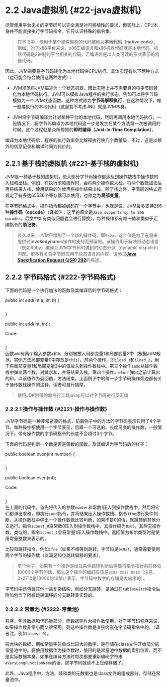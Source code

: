# 2.2 Java虚拟机 {#22-java虚拟机}

尽管使用平台无关的字节码可以完全满足对可移植性的要求，但实际上，CPU本身并不能直接执行字节码指令，它只认识特殊的指令集。

> 在本书中，专用于某个硬件架构的代码被称为**本地代码（native code）**。例如，对于x86平台来说，x86汇编语言和x86机器代码就是本地代码。机器代码是2进制的平台相关的代码，汇编语言是以人类可读的形式表示的机器代码。

因此，JVM需要将字节码转化为本地代码供CPU执行。具体实现有以下两种方式（也可能会综合使用这两种方式）：

* JVM规范将JVM描述为一个状态机器，因此实际上并不需要真的将字节码转化为本地代码执行。JVM可以模拟Java程序的执行状态，例如可以将字节码模拟为一个JVM状态函数。这种方式称为**字节码解释执行**，在这种情况下，唯一直接执行的本地代码（这里暂不考虑JNI）就是JVM本身。

* JVM将字节码编译为针对某种平台的本地代码，然后再调用本地代码执行。一般情况下，将字节码编译为本地代码这一步是发生在某个方法第一次被调用的时候。这个过程就是众所周知的**即时编译（Just-In-Time Compilation）**。

编译为本地代码后，程序的执行效率会比解释执行快几个数量级，不过，这是以额外的信息记录和编译时间为代价的。



## 2.2.1 基于栈的虚拟机 {#221-基于栈的虚拟机}

JVM是一种基于栈的虚拟机，绝大部分字节码操作都涉及到操作数栈中操作数的入栈和出栈。例如，在执行求和操作时，会将两个操作数入栈，将两个数做加法后再将结果入栈，使用结果的时候再将操作结果出栈。除了栈之外，字节码的格式还规定了有多达65536个寄存器可以使用，也称之为**局部变量**。

在字节码格式中，操作指令都被编码在一个字节中，也就是说，JVM最多支持256种**操作码（opcode）**（译者注：这里的原文是`Java supports up to 256 opcodes`，后文中如有类似问题也会进行替换），每种操作都有唯一值和类似于汇编指令的**助记符**。

> 长久以来，JVM只增加了一个新的操作码，即`0xba`，这个值是为了在将来提供对**invokedynamic**操作的支持而预留的。该操作用于解决将动态语言（例如Ruby）编译为JVM字节码时遇到的动态分派（dynamic dispatch）问题。更多有关将字节码应用于动态语言的内容，请参见[**Java Specification Request \(JSR\) 292**](http://jcp.org/en/jsr/detail?id=292)的描述。



## 2.2.2 字节码格式 {#222-字节码格式}

下面的代码是一个执行加法的函数及其编译后的字节码格式：

public int add\(int a, int b\) {

```

```

}

public int add\(int, int\);

Code:

```

```

}  
函数`add`有两个输入参数`a`和`b`，分别被放入局部变量1和局部变量2中（根据JVM规范，实例方法局部变量0中存放是`this`）。前两个操作，即`iload_1`和`iload_2`，用于将局部变量1和局部变量2中的值放入到操作数栈中。第三个操作`iadd`从操作数栈中弹出两个数，对其求和，并将结果入栈。第四个操作`ireturn`弹出之前计算出的和，以该值作为返回值，方法结束。上面例子中的每一步字节码操作旁边都有关于操作数栈操作的注释，读者可自行揣摩。

> 使用JDK附带的命令行工具javap可以对字节码进行反汇编



### 2.2.2.1 操作与操作数 {#2221-操作与操作数}

JVM字节码是一种非常紧凑的格式，前面例子中的方法的字节码表示只用了4个字节。每种操作都使用一个字节表示，后跟一个可选的、长度可变的操作数，一般情况下，带有操作数的字节码指令的长度不会超过3个字节。

下面的代码是判断一个数是否是偶数的函数，及其编译为字节码后的样子：

public boolean even\(int number\) {

```

```

}

public boolean even\(int\);

Code:

```

```

}  
在上面的代码中，首先将传入的参数`number`和常数1压入到操作数栈中，然后将它们都弹出求和，即执行`iand`指令，并将结果压入操作数栈。指令`ifne`进行条件判断，从操作数栈中弹出一个操作数做比较判断，如果不是0的话，就跳转到其他分支运行。指令`iconst_0`将常数0压入到操作数栈中，其操作码为`0x03`，其后无操作数。类似的，指令`iconst_1`会将常量1压入操作数栈中。返回值为布尔类型时是使用常量整数来表示的。

比较和跳转指令，例如`ifne`（如果不相等则跳转，字节码是`0x9a`），通常需要使用两个字节的操作数（以满足16位跳转偏移的要求）。

> 举个例子，如果有一个操作是经过条件跳转判断后需要将指令指针向前移动10000个字节的话，那么这个操作的编码应该是`0x9a 0x27 0x10`（注意，0x2710是10000的16禁止表示，字节码中数字的存储是大端序的）。

字节码中还包含其他一些复杂结构，例如分支跳转，是通过在`tableswitch`指令后附加包含了所有跳转偏移的分支跳转表实现的。



### 2.2.2.2 常量池 {#2222-常量池}

程序，包含数据和代码量部分，而数据则作为操作数使用。对于字节码程序来说，如果操作数非常小而又很常用，则这些操作数是直接内嵌在字节码指令中的，（译者注，例如`iconst_0`）。

较大块的数据，例如常量字符串或比较大的数字，是存储在class文件开始部分的常量池中的。要使用数据作为操作数时，使用的是常量池中数据的索引位置，而不是实际数据本身。如果在编译方法时每次都要重新编码字符串`aVeryLongFunctionName`的话，那字节码就谈不上压缩存储了。

此外，Java程序中，方法、域和类的元数据也是class文件的组成部分，存储在常量池中。

